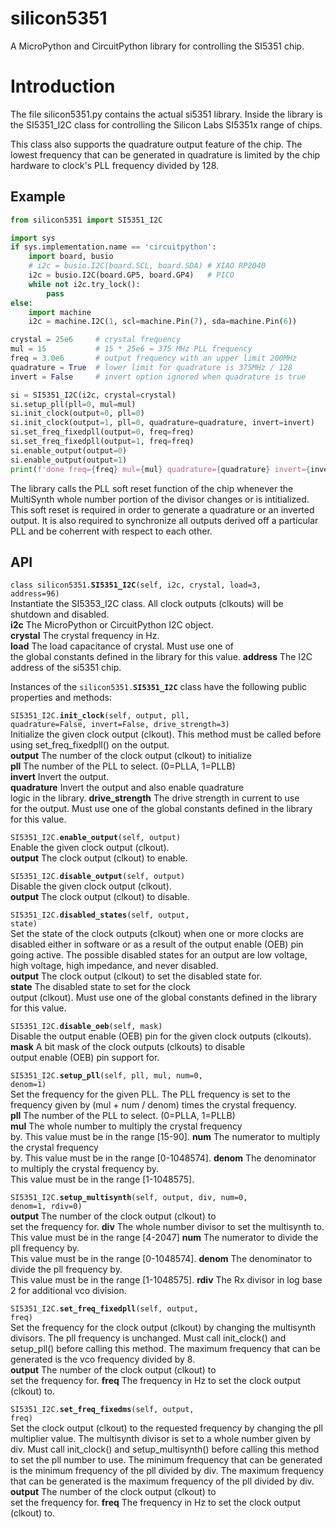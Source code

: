 
# silicon5351

A MicroPython and CircuitPython library for controlling the SI5351 chip.

# Introduction

The file silicon5351.py contains the actual si5351 library. Inside the library
is the SI5351\_I2C class for controlling the Silicon Labs SI5351x range of chips.

This class also supports the quadrature output feature of the chip.  The lowest 
frequency that can be generated in quadrature is limited by the chip hardware 
to clock's PLL frequency divided by 128.

## Example

```python
from silicon5351 import SI5351_I2C

import sys
if sys.implementation.name == 'circuitpython':
    import board, busio
    # i2c = busio.I2C(board.SCL, board.SDA) # XIAO RP2040
    i2c = busio.I2C(board.GP5, board.GP4)   # PICO
    while not i2c.try_lock():
        pass
else:
    import machine
    i2c = machine.I2C(1, scl=machine.Pin(7), sda=machine.Pin(6))

crystal = 25e6     # crystal frequency
mul = 15           # 15 * 25e6 = 375 MHz PLL frequency
freq = 3.0e6       # output frequency with an upper limit 200MHz
quadrature = True  # lower limit for quadrature is 375MHz / 128
invert = False     # invert option ignored when quadrature is true

si = SI5351_I2C(i2c, crystal=crystal)
si.setup_pll(pll=0, mul=mul)
si.init_clock(output=0, pll=0)
si.init_clock(output=1, pll=0, quadrature=quadrature, invert=invert)
si.set_freq_fixedpll(output=0, freq=freq) 
si.set_freq_fixedpll(output=1, freq=freq) 
si.enable_output(output=0)
si.enable_output(output=1)
print(f'done freq={freq} mul={mul} quadrature={quadrature} invert={invert}')
```
The library calls the PLL soft reset function 
of the chip whenever the MultiSynth whole number portion
of the divisor changes or is intitialized.
This soft reset is required in order to generate a quadrature
or an inverted output.  It is also required to synchronize all outputs 
derived off a particular PLL and be coherrent with respect to each other.

## API

<code>class silicon5351.<b>SI5351\_I2C</b>(self, i2c, crystal, load=3, address=96)</code>  
Instantiate the SI5353\_I2C class.  All clock outputs
(clkouts) will be shutdown and disabled.  
**i2c** The MicroPython or CircuitPython I2C object.  
**crystal** The crystal frequency in Hz.  
**load** The load capacitance of crystal.  Must use one of   
the global constants defined in the library for this value.
**address** The I2C address of the si5351 chip.  

Instances of the <code>silicon5351.<b>SI5351\_I2C</b></code> class have the following public properties and methods:   

<code>SI5351\_I2C.<b>init\_clock</b>(self, output, pll, quadrature=False, invert=False, drive\_strength=3)</code>  
Initialize the given clock output (clkout).
This method must be called before using set\_freq\_fixedpll() on
the output.  
**output** The number of the clock output (clkout) to initialize   
**pll** The number of the PLL to select. (0=PLLA, 1=PLLB)  
**invert** Invert the output.  
**quadrature** Invert the output and also enable quadrature   
logic in the library.
**drive\_strength** The drive strength in current to use   
for the output. Must use one of the global constants defined
in the library for this value.

<code>SI5351\_I2C.<b>enable\_output</b>(self, output)</code>  
Enable the given clock output (clkout).  
**output** The clock output (clkout) to enable.  

<code>SI5351\_I2C.<b>disable\_output</b>(self, output)</code>  
Disable the given clock output (clkout).  
**output** The clock output (clkout) to disable.  

<code>SI5351\_I2C.<b>disabled\_states</b>(self, output, state)</code>  
Set the state of the clock outputs (clkout) when one
or more clocks are disabled either in software or
as a result of the output enable (OEB) pin going active.
The possible disabled states for an output are low voltage, high
voltage, high impedance, and never disabled.  
**output** The clock output (clkout) to set the disabled state for.  
**state** The disabled state to set for the clock   
output (clkout).  Must use one of the global constants defined in
the library for this value.

<code>SI5351\_I2C.<b>disable\_oeb</b>(self, mask)</code>  
Disable the output enable (OEB) pin for the given
clock outputs (clkouts).  
**mask** A bit mask of the clock outputs (clkouts) to disable   
output enable (OEB) pin support for.

<code>SI5351\_I2C.<b>setup\_pll</b>(self, pll, mul, num=0, denom=1)</code>  
Set the frequency for the given PLL.
The PLL frequency is set to the frequency given by
(mul + num / denom) times the crystal frequency.  
**pll** The number of the PLL to select. (0=PLLA, 1=PLLB)  
**mul** The whole number to multiply the crystal frequency   
by.  This value must be in the range [15-90].
**num** The numerator to multiply the crystal frequency   
by. This value must be in the range [0-1048574].
**denom** The denominator to multiply the crystal frequency by.  
This value must be in the range [1-1048575].

<code>SI5351\_I2C.<b>setup\_multisynth</b>(self, output, div, num=0, denom=1, rdiv=0)</code>    
**output** The number of the clock output (clkout) to   
set the frequency for.
**div** The whole number divisor to set the multisynth to.  
This value must be in the range [4-2047]
**num** The numerator to divide the pll frequency by.   
This value must be in the range [0-1048574].
**denom** The denominator to divide the pll frequency by.   
This value must be in the range [1-1048575].
**rdiv** The Rx divisor in log base 2 for additional vco division.  

<code>SI5351\_I2C.<b>set\_freq\_fixedpll</b>(self, output, freq)</code>  
Set the frequency for the clock output (clkout) by changing
the multisynth divisors.  The pll frequency is unchanged.
Must call init\_clock() and setup\_pll() before calling this method.
The maximum frequency that can be generated is the vco frequency
divided by 8.  
**output** The number of the clock output (clkout) to   
set the frequency for.
**freq** The frequency in Hz to set the clock output (clkout) to.  

<code>SI5351\_I2C.<b>set\_freq\_fixedms</b>(self, output, freq)</code>  
Set the clock output (clkout) to the requested frequency by
changing the pll multiplier value.  The multisynth divisor is
set to a whole number given by div.  Must call init\_clock()
and setup\_multisynth() before calling this method to set the pll number to use.  The
minimum frequency that can be generated is the minimum frequency
of the pll divided by div.  The maximum frequency that can be
generated is the maximum frequency of the pll divided by div.  
**output** The number of the clock output (clkout) to   
set the frequency for.
**freq** The frequency in Hz to set the clock output (clkout) to.  


